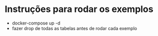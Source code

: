 # Instruções para rodar os exemplos
* docker-compose up -d
* fazer drop de todas as tabelas antes de rodar cada exemplo